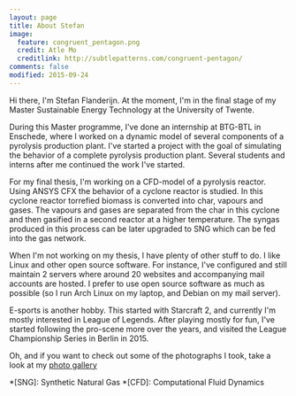 ```yaml
---
layout: page
title: About Stefan
image:
  feature: congruent_pentagon.png
  credit: Atle Mo
  creditlink: http://subtlepatterns.com/congruent-pentagon/
comments: false
modified: 2015-09-24
---
```


Hi there, I'm Stefan Flanderijn. At the moment, I'm in the final stage of my Master Sustainable Energy Technology at the University of Twente.

During this Master programme, I've done an internship at BTG-BTL in Enschede, where I worked on a dynamic model of several components of a pyrolysis production plant. I've started a project with the goal of simulating the behavior of a complete pyrolysis production plant. Several students and interns after me continued the work I've started.

For my final thesis, I'm working on a CFD-model of a pyrolysis reactor. Using ANSYS CFX the behavior of a cyclone reactor is studied. In this cyclone reactor torrefied biomass is converted into char, vapours and gases. The vapours and gases are separated from the char in this cyclone and then gasified in a second reactor at a higher temperature. The syngas produced in this process can be later upgraded to SNG which can be fed into the gas network.

When I'm not working on my thesis, I have plenty of other stuff to do. I like Linux and other open source software. For instance, I've configured and still maintain 2 servers  where around 20 websites and accompanying mail accounts are hosted. I prefer to use open source software as much as possible (so I run Arch Linux on my laptop, and Debian on my mail server).

E-sports is another hobby. This started with Starcraft 2, and currently I'm mostly interested in League of Legends. After playing mostly for fun, I've started following the pro-scene more over the years, and visited the League Championship Series in Berlin in 2015.

Oh, and if you want to check out some of the photographs I took, take a look at my [photo gallery](http://lucille.student.utwente.nl/wordpress "Photo gallery")

*[SNG]: Synthetic Natural Gas
*[CFD]: Computational Fluid Dynamics
